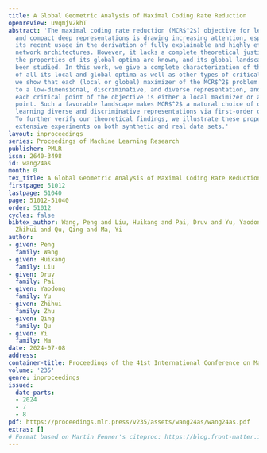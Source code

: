 ```yaml
---
title: A Global Geometric Analysis of Maximal Coding Rate Reduction
openreview: u9qmjV2khT
abstract: 'The maximal coding rate reduction (MCR$^2$) objective for learning structured
  and compact deep representations is drawing increasing attention, especially after
  its recent usage in the derivation of fully explainable and highly effective deep
  network architectures. However, it lacks a complete theoretical justification: only
  the properties of its global optima are known, and its global landscape has not
  been studied. In this work, we give a complete characterization of the properties
  of all its local and global optima as well as other types of critical points. Specifically,
  we show that each (local or global) maximizer of the MCR$^2$ problem corresponds
  to a low-dimensional, discriminative, and diverse representation, and furthermore,
  each critical point of the objective is either a local maximizer or a strict saddle
  point. Such a favorable landscape makes MCR$^2$ a natural choice of objective for
  learning diverse and discriminative representations via first-order optimization.
  To further verify our theoretical findings, we illustrate these properties with
  extensive experiments on both synthetic and real data sets.'
layout: inproceedings
series: Proceedings of Machine Learning Research
publisher: PMLR
issn: 2640-3498
id: wang24as
month: 0
tex_title: A Global Geometric Analysis of Maximal Coding Rate Reduction
firstpage: 51012
lastpage: 51040
page: 51012-51040
order: 51012
cycles: false
bibtex_author: Wang, Peng and Liu, Huikang and Pai, Druv and Yu, Yaodong and Zhu,
  Zhihui and Qu, Qing and Ma, Yi
author:
- given: Peng
  family: Wang
- given: Huikang
  family: Liu
- given: Druv
  family: Pai
- given: Yaodong
  family: Yu
- given: Zhihui
  family: Zhu
- given: Qing
  family: Qu
- given: Yi
  family: Ma
date: 2024-07-08
address:
container-title: Proceedings of the 41st International Conference on Machine Learning
volume: '235'
genre: inproceedings
issued:
  date-parts:
  - 2024
  - 7
  - 8
pdf: https://proceedings.mlr.press/v235/assets/wang24as/wang24as.pdf
extras: []
# Format based on Martin Fenner's citeproc: https://blog.front-matter.io/posts/citeproc-yaml-for-bibliographies/
---
```

